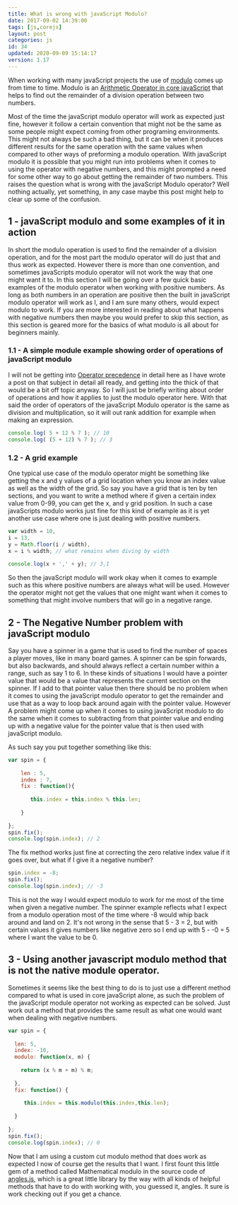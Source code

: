 ```yaml
---
title: What is wrong with javaScript Modulo?
date: 2017-09-02 14:39:00
tags: [js,corejs]
layout: post
categories: js
id: 34
updated: 2020-09-09 15:14:17
version: 1.17
---
```


When working with many javaScript projects the use of [modulo](https://en.wikipedia.org/wiki/Modulo_operation) comes up from time to time. Modulo is an [Arithmetic Operator in core javaScript](https://developer.mozilla.org/en-US/docs/Web/JavaScript/Reference/Operators/Arithmetic_Operators) that helps to find out the remainder of a division operation between two numbers.

Most of the time the javaScript modulo operator will work as expected just fine, however it follow a certain convention that might not be the same as some people might expect coming from other programing environments. This might not always be such a bad thing, but it can be when it produces different results for the same operation with the same values when compared to other ways of preforming a modulo operation. With javaScript modulo it is possible that you might run into problems when it comes to using the operator with negative numbers, and this might prompted a need for some other way to go about getting the remainder of two numbers. This raises the question what is wrong with the javaScript Modulo operator? Well nothing actually, yet something, in any case maybe this post might help to clear up some of the confusion.

<!-- more -->

## 1 - javaScript modulo and some examples of it in action

In short the modulo operation is used to find the remainder of a division operation, and for the most part the modulo operator will do just that and thus work as expected. However there is more than one convention, and sometimes javaScripts modulo operator will not work the way that one might want it to. In this section I will be going over a few quick basic examples of the modulo operator when working with positive numbers. As long as both numbers in an operation are positive then the built in javaScript modulo operator will work as I, and I am sure many others, would expect modulo to work. If you are more interested in reading about what happens with negative numbers then maybe you would prefer to skip this section, as this section is geared more for the basics of what modulo is all about for beginners mainly.

### 1.1 - A simple module example showing order of operations of javaScript modulo

I will not be getting into [Operator precedence](/2019/02/02/js-operator-precedence/) in detail here as I have wrote a post on that subject in detail all ready, and getting into the thick of that would be a bit off topic anyway. So I will just be briefly writing about order of operations and how it applies to just the modulo operator here. With that said the order of operators of the javaScript Modulo operator is the same as division and multiplication, so it will out rank addition for example when making an expression.

```js
console.log( 5 + 12 % 7 ); // 10
console.log( (5 + 12) % 7 ); // 3
```

### 1.2 - A grid example

One typical use case of the modulo operator might be something like getting the x and y values of a grid location when you know an index value as well as the width of the grid.  So say you have a grid that is ten by ten sections, and you want to write a method where if given a certain index value from 0-99, you can get the x, and y grid position. In such a case javaScripts modulo works just fine for this kind of example as it is yet another use case where one is just dealing with positive numbers.

```js
var width = 10,
i = 13,
y = Math.floor(i / width),
x = i % width; // what remains when diving by width
 
console.log(x + ',' + y); // 3,1
```

So then the javaScript modulo will work okay when it comes to example such as this where positive numbers are always what will be used. However the operator might not get the values that one might want when it comes to something that might involve numbers that will go in a negative range.

## 2 - The Negative Number problem with javaScript modulo

Say you have a spinner in a game that is used to find the number of spaces a player moves, like in many board games. A spinner can be spin forwards, but also backwards, and should always reflect a certain number within a range, such as say 1 to 6. In these kinds of situations I would have a pointer value that would be a value that represents the current section on the spinner. If I add to that pointer value then there should be no problem when it comes to using the javaScript modulo operator to get the remainder and use that as a way to loop back around again with the pointer value. However A problem might come up when it comes to using javaScript modulo to do the same when it comes to subtracting from that pointer value and ending up with a negative value for the pointer value that is then used with javaScript modulo.

As such say you put together something like this:

```js
var spin = {
 
    len : 5,
    index : 7,
    fix : function(){
    
       this.index = this.index % this.len;
    
    }
 
};
spin.fix();
console.log(spin.index); // 2
```

The fix method works just fine at correcting the zero relative index value if it goes over, but what if I give it a negative number?

```js
spin.index = -8;
spin.fix();
console.log(spin.index); // -3
```

This is not the way I would expect modulo to work for me most of the time when given a negative number. The spinner example reflects what I expect from a modulo operation most of the time where -8 would whip back around and land on 2. It's not wrong in the sense that 5 - 3 = 2, but with certain values it gives numbers like negative zero so I end up with 5 - -0 = 5 where I want the value to be 0.

## 3 - Using another javascript modulo method that is not the native module operator.

Sometimes it seems like the best thing to do is to just use a different method compared to what is used in core javaScript alone, as such the problem of the javaScript module operator not working as expected can be solved. Just work out a method that provides the same result as what one would want when dealing with negative numbers.

```js
var spin = {
 
  len: 5,
  index: -10,
  modulo: function(x, m) {
 
    return (x % m + m) % m;
 
  },
  fix: function() {
 
     this.index = this.modulo(this.index,this.len);
 
  }
 
};
spin.fix();
console.log(spin.index); // 0
```

Now that I am using a custom cut modulo method that does work as expected I now of course get the results that I want. I first fount this little gem of a method called Mathematical modulo in the source code of [angles.js](https://github.com/infusion/Angles.js/blob/master/angles.js), which is a great little library by the way with all kinds of helpful methods that have to do with working with, you guessed it, angles. It sure is work checking out if you get a chance.